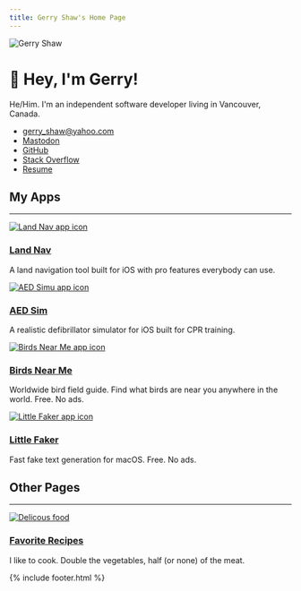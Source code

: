 ```yaml
---
title: Gerry Shaw's Home Page
---
```


<img class="profile-pic" src="gerry.jpg" alt="Gerry Shaw">

<hgroup>
  <h1>👋 Hey, I'm Gerry!</h1>
  <p>
    He/Him. I'm an independent software developer living in Vancouver, Canada.
  </p>
</hgroup>

- [gerry_shaw@yahoo.com](mailto:gerry_shaw@yahoo.com)
- <a rel="me" href="https://mas.to/@gshaw">Mastodon</a>
- [GitHub](https://github.com/gshaw)
- [Stack Overflow](https://stackoverflow.com/users/265940/gerry-shaw)
- [Resume](/resume)

## My Apps

---

<div class="app-card">
  <a href="https://landnav.app/">
    <img src="/landnav/icon.png" alt="Land Nav app icon">
  </a>
  <hgroup>
    <h3><a href="https://landnav.app/">Land Nav</a></h3>
    <p>
      A land navigation tool built for iOS with pro features everybody can use.
    </p>
  </hgroup>
</div>

<div class="app-card">
  <a href="https://aedsim.com">
    <img src="/aedsim/icon.png" alt="AED Simu app icon">
  </a>
  <hgroup>
    <h3><a href="https://aedsim.com">AED Sim</a></h3>
    <p>
      A realistic defibrillator simulator for iOS built for CPR training.
    </p>
  </hgroup>
</div>
<div class="app-card">
  <a href="https://birdsnearme.com">
    <img src="/birdsnearme/icon.jpg" alt="Birds Near Me app icon">
  </a>
  <hgroup>
    <h3><a href="https://birdsnearme.com">Birds Near Me</a></h3>
    <p>
      Worldwide bird field guide. Find what birds are near you anywhere in the world. Free. No ads.
    </p>
  </hgroup>
</div>

<div class="app-card">
  <a href="/littlefaker/">
    <img src="/littlefaker/icon.png" alt="Little Faker app icon">
  </a>
  <hgroup>
    <h3><a href="/littlefaker/">Little Faker</a></h3>
    <p>
      Fast fake text generation for macOS. Free. No ads.
    </p>
  </hgroup>
</div>

## Other Pages

---

<div class="app-card">
  <a href="/recipes/">
    <img src="/recipes/thumb.jpg" alt="Delicous food">
  </a>
  <hgroup>
    <h3><a href="/recipes/">Favorite Recipes</a></h3>
    <p>
      I like to cook. Double the vegetables, half (or none) of the meat.
    </p>
  </hgroup>
</div>

{% include footer.html %}
